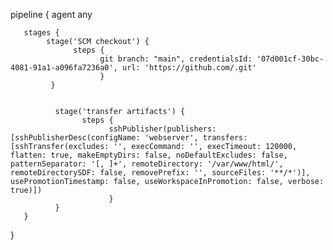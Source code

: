 pipeline {
    agent any
      
               
       stages {
            stage('SCM checkout') {
                  steps {
                        git branch: "main", credentialsId: '07d001cf-30bc-4081-91a1-a096fa7236a0', url: 'https://github.com/.git'
                        }
             }
             
              
              stage('transfer artifacts') {
                    steps {
                          sshPublisher(publishers: [sshPublisherDesc(configName: 'webserver', transfers: [sshTransfer(excludes: '', execCommand: '', execTimeout: 120000, flatten: true, makeEmptyDirs: false, noDefaultExcludes: false, patternSeparator: '[, ]+', remoteDirectory: '/var/www/html/', remoteDirectorySDF: false, removePrefix: '', sourceFiles: '**/*')], usePromotionTimestamp: false, useWorkspaceInPromotion: false, verbose: true)])
                          }
              }
       }
}
